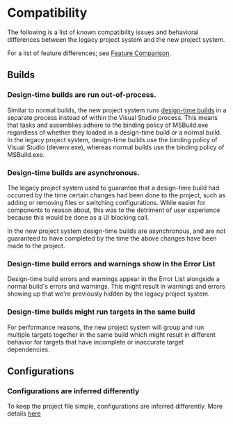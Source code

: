 # Compatibility

The following is a list of known compatibility issues and behavioral differences between the legacy project system and the new project system.

For a list of feature differences; see [Feature Comparison](feature-comparison.md).

## Builds

### Design-time builds are run out-of-process.
Similar to normal builds, the new project system runs [design-time builds](design-time-builds.md) in a separate process instead of within the Visual Studio process. This means that tasks and assemblies adhere to the binding policy of MSBuild.exe regardless of whether they loaded in a design-time build or a normal build. In the legacy project system, design-time builds use the binding policy of Visual Studio (devenv.exe), whereas normal builds use the binding policy of MSBuild.exe.

### Design-time builds are asynchronous.
The legacy project system used to guarantee that a design-time build had occurred by the time certain changes had been done to the project, such as adding or removing files or switching configurations. While easier for components to reason about, this was to the detriment of user experience because this would be done as a UI blocking call.

In the new project system design-time builds are asynchronous, and are not guaranteed to have completed by the time the above changes have been made to the project.

### Design-time build errors and warnings show in the Error List
Design-time build errors and warnings appear in the Error List alongside a normal build's errors and warnings. This might result in warnings and errors showing up that we're previously hidden by the legacy project system.

### Design-time builds might run targets in the same build
For performance reasons, the new project system will group and run multiple targets together in the same build which might result in different behavior for targets that have incomplete or inaccurate target dependencies.

## Configurations

### Configurations are inferred differently
To keep the project file simple, configurations are inferred differently. More details [here](configurations.md)
